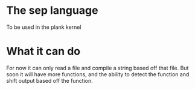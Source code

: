 # The sep language
To be used in the plank kernel

# What it can do
For now it can only read a file and compile a string based off that file. But soon it will have more functions, and the ability to detect the function and shift output based off the function.